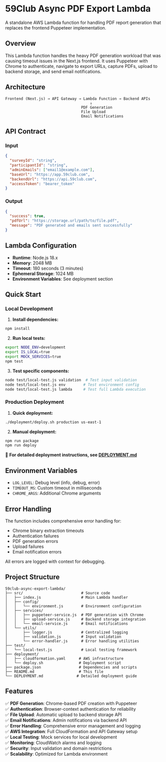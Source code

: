 # 59Club Async PDF Export Lambda

A standalone AWS Lambda function for handling PDF report generation that replaces the frontend Puppeteer implementation.

## Overview

This Lambda function handles the heavy PDF generation workload that was causing timeout issues in the Next.js frontend. It uses Puppeteer with Chrome to authenticate, navigate to export URLs, capture PDFs, upload to backend storage, and send email notifications.

## Architecture

```
Frontend (Next.js) → API Gateway → Lambda Function → Backend APIs
                                      ↓
                                  PDF Generation
                                  File Upload
                                  Email Notifications
```

## API Contract

### Input
```json
{
  "surveyId": "string",
  "participantId": "string", 
  "adminEmails": ["email1@example.com"],
  "baseUrl": "https://app.59club.com",
  "backendUrl": "https://api.59club.com",
  "accessToken": "bearer_token"
}
```

### Output
```json
{
  "success": true,
  "pdfUrl": "https://storage.url/path/to/file.pdf",
  "message": "PDF generated and emails sent successfully"
}
```

## Lambda Configuration

- **Runtime**: Node.js 18.x
- **Memory**: 2048 MB
- **Timeout**: 180 seconds (3 minutes)
- **Ephemeral Storage**: 1024 MB
- **Environment Variables**: See deployment section

## Quick Start

### Local Development
1. **Install dependencies:**
```bash
npm install
```

2. **Run local tests:**
```bash
export NODE_ENV=development
export IS_LOCAL=true
export MOCK_SERVICES=true
npm test
```

3. **Test specific components:**
```bash
node test/local-test.js validation  # Test input validation
node test/local-test.js env        # Test environment config
node test/local-test.js lambda     # Test full Lambda execution
```

### Production Deployment
1. **Quick deployment:**
```bash
./deployment/deploy.sh production us-east-1
```

2. **Manual deployment:**
```bash
npm run package
npm run deploy
```

📖 **For detailed deployment instructions, see [DEPLOYMENT.md](./DEPLOYMENT.md)**

## Environment Variables

- `LOG_LEVEL`: Debug level (info, debug, error)
- `TIMEOUT_MS`: Custom timeout in milliseconds
- `CHROME_ARGS`: Additional Chrome arguments

## Error Handling

The function includes comprehensive error handling for:
- Chrome binary extraction timeouts
- Authentication failures
- PDF generation errors
- Upload failures
- Email notification errors

All errors are logged with context for debugging.

## Project Structure

```
59club-async-export-lambda/
├── src/                          # Source code
│   ├── index.js                  # Main Lambda handler
│   ├── config/
│   │   └── environment.js        # Environment configuration
│   ├── services/
│   │   ├── puppeteer-service.js  # PDF generation with Chrome
│   │   ├── upload-service.js     # Backend storage integration
│   │   └── email-service.js      # Email notifications
│   └── utils/
│       ├── logger.js             # Centralized logging
│       ├── validation.js         # Input validation
│       └── error-handler.js      # Error handling utilities
├── test/
│   └── local-test.js             # Local testing framework
├── deployment/
│   ├── cloudformation.yaml      # AWS infrastructure
│   └── deploy.sh                # Deployment script
├── package.json                 # Dependencies and scripts
├── README.md                    # This file
└── DEPLOYMENT.md               # Detailed deployment guide
```

## Features

✅ **PDF Generation**: Chrome-based PDF creation with Puppeteer  
✅ **Authentication**: Browser-context authentication for reliability  
✅ **File Upload**: Automatic upload to backend storage API  
✅ **Email Notifications**: Admin notifications via backend API  
✅ **Error Handling**: Comprehensive error management and logging  
✅ **AWS Integration**: Full CloudFormation and API Gateway setup  
✅ **Local Testing**: Mock services for local development  
✅ **Monitoring**: CloudWatch alarms and logging  
✅ **Security**: Input validation and domain restrictions  
✅ **Scalability**: Optimized for Lambda environment
